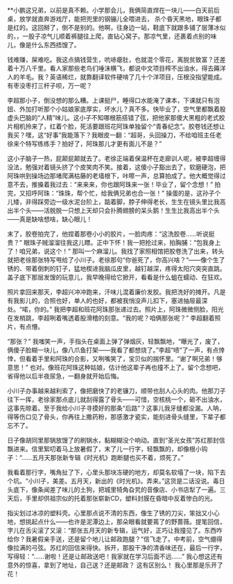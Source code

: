 **小鹏这兄弟，以前是真不赖。小学那会儿，我俩简直焊在一块儿——白天前后桌，放学就直奔游戏厅，能把兜里的钢镚儿全喂进去， 杀个昏天黑地，眼珠子都是红的。这回掰了，倒不是别的。他啊，往身边一站，鞋底下就跟多铺了层薄冰似的，，一股子凉气儿顺着裤腿往上爬，直钻心窝子。那凉气里，还裹着点别的味儿，像是什么东西捂馊了。

钱难赚，屎难吃。我这点搞钱营生，吭哧瘪肚，也就混个零花，离脱贫致富？还差着十万八千里。看人家那些老鸟们唾沫横飞，都说中文项目榨不出油水，得去薅洋人的羊毛。我？英语稀烂，就靠翻译软件硬啃了几十个洋项目，压根没指望能成。有枣没枣打三杆子呗，万一呢？

李超那小子，倒没想的那么糟。上课挺尸，睡得口水能淹了课本，下课就只有泡妞、外加打听那个小姑娘家底厚实，坏水儿？真不多。快毕业了，空气里都飘着股虚头巴脑的“人精”味儿。这小子不知哪根筋搭错了弦，把他家那傻大黑粗的老式胶片相机拎来了，红着个脸，死活要跟班花阿珠单独留个“青春纪念”。胶卷钱还想让我买？嘿，这“好事”我能落下？我眼皮一翻：“超哥，头回操刀，不给咱班主任老徐来个特写练练手？拍好了，阿珠那儿才更有面儿不是？”

这小子脑子一热，屁颠屁颠就去了。老徐正端着保温杯在走廊训人呢，被李超缠得没法，勉强对着镜头挤了个皮笑肉不笑。接着，这傻小子豁出去了，软磨硬泡，把阿珠哄到操场边那堵爬满枯藤的老墙根下，咔嚓一声，总算拍成了。他大概觉得过意不去，推搡着我过去：“来来来，你也跟阿珠来一张！毕业了，留个念想！” 拍完，又招呼阿珠：“珠珠，帮个忙，给我俩兄弟也合一张！” 操蛋的是，这孙子个儿矮，非得踩旁边一级水泥台阶上，踮着脚，脖子伸得老长，生生在镜头里比我高出半个头——活脱脱一只想上天却只会扑腾翅膀的呆头鹅！生生比我高出半个头——真是缺啥想啥，缺心眼儿！

末了，胶卷拍完了，他捏着那卷小小的胶片，一脸肉疼：“这洗胶卷……听说挺贵？” 眼珠子贼溜溜往我这儿瞟。正中下怀！我一把抢过来，拍胸脯：“包我身上了！咱兄弟，说这个！” 那叫一个麻溜儿。我找了家照相馆把胶卷洗了出来，转头就把老徐那张特写甩给了小川子。老徐那句“你爸死了，你高兴啥？“——像个生了锈的、带着倒刺的钉子，猛地楔进我脑瓜皮里，越钉越深，疼得太阳穴突突直跳。盖子底下那层发馊的玩意儿，我早晚得给它掀开，看看是什么蛆在蠕动、在狂欢。

照片拿回来那天，李超兴冲冲跑来，汗味儿混着廉价发胶。我把洗好的摊开。凡是有我影儿的，合照也好，单人的也好，都被我悄没声儿扣下，塞进抽屉最深处。“喏，你的。” 我把李超和班花阿珠那张递过去。照片上，阿珠微微侧脸，阳光在发梢跳，李超咧着嘴透着股滑稽的刻意。“我的呢？咱俩那张呢？” 李超翻着照片，有点懵。

“那张？” 我嗤笑一声，手指头在桌面上弹了弹烟灰，轻飘飘地，“曝光了，废了，俩傻子脸糊一块儿，像八爪鱼打架——我看了都想烧了。”李超“啧”了一声，有点悻悻，但看着手里和阿珠的合影，又咧嘴笑了，宝贝似的揣怀里。“谢了啊兄弟！够意思！” 也对。像班花阿珠这种姑娘，估计他这辈子再也撞不上了。留个念想吧，省得他以后半夜尿急，一翻身就开始后悔。

小川子办事越来越利索了，像把磨快了的老镰刀，顺带也刮人心头的肉。他那刀子往下一挥，老徐家那点底儿就刮得露了骨头——可惜，空核桃一个，砸不出油水，这事先晾着。至于我给小川子寻摸好的那条“后路”？这事儿我牙缝都没漏。人呐，得等伤口见了骨头，你再往上撒药粉，那感激才瓷实，能刻进骨头缝里，下辈子都忘不了。

日子像胡同里那锅放馊了的刷锅水，黏糊糊没个响动。直到“圣光女孩”苏红那封信飘进来。信里絮叨着马上放暑假了，末了儿一行字，轻飘飘的，却像根小钩子：“……五月天那张新专辑《时光机》跑断腿也买不着，烦死了。”

我看着那行字，嘴角扯了下，心里头那块冻硬的地方，却莫名软塌了一块，陷下去个坑。“小川子，美差。五月天，新出的《时光机》。弄来。”这货是二话没说。毒日头底下，像条闻差了味儿的土狗，把城里犄角旮旯的音像店、小书店犁了一遍。三天后，手里却供祖宗似的托着那张崭新CD，塑料封膜在昏暗中反着惨白的光。

指尖划过冰凉的塑料壳。心里那点说不清的东西，像生了锈的刀尖，笨拙又小心地，想挑起点什么——也许是泥潭边上，那朵眼看就要蔫了的野蔷薇。提笔回信，字儿在舌尖滚了又滚：“那张五月天的新专辑，运气好，正巧让我撞见了。东西咋给你？我暑假亲手送，还是留个地儿让邮政跑腿？”信飞走了。中考前，空气绷得像拉满的弓弦。苏红的回信来得快。拆开，那股干净的清香味还在，最后一行字，写得轻：“……谢啦！还是让邮政送吧！我家就在学习后面不远……” 我心想这还有意外的惊喜，拿到了地址，自己送？还是邮政？ 这有区别么！ 我心里那是乐开了花！
